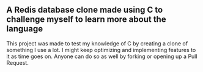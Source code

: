 ## A Redis database clone made using C to challenge myself to learn more about the language

This project was made to test my knowledge of C by creating a clone of something I use a lot. 
I might keep optimizing and implementing features to it as time goes on. Anyone can do so as well by forking or opening up a Pull Request.
